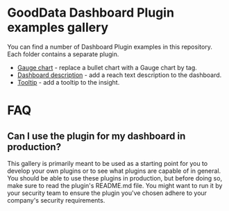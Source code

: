 # GoodData Dashboard Plugin examples gallery

You can find a number of Dashboard Plugin examples in this repository. Each folder contains a separate plugin.

* [Gauge chart](./gauge_chart_plugin) - replace a bullet chart with a Gauge chart by tag.
* [Dashboard description](./dashboard_description_plugin) - add a reach text description to the dashboard.
* [Tooltip](./tooltip_plugin) - add a tooltip to the insight.

# FAQ

## Can I use the plugin for my dashboard in production?

This gallery is primarily meant to be used as a starting point for you to develop your own plugins or to see what
plugins are capable of in general. You should be able to use these plugins in production, but before doing so,
make sure to read the plugin's README.md file. You might want to run it by your security team to ensure the
plugin you've chosen adhere to your company's security requirements.
